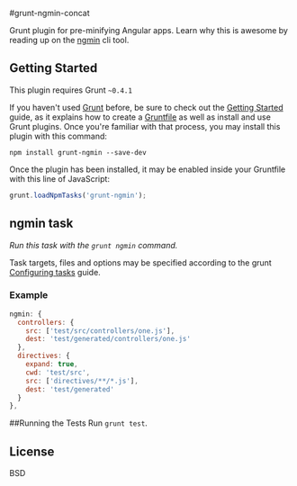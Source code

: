 #grunt-ngmin-concat

Grunt plugin for pre-minifying Angular apps. Learn why this is awesome by reading up on the [ngmin](https://github.com/btford/ngmin) cli tool.

## Getting Started
This plugin requires Grunt `~0.4.1`

If you haven't used [Grunt](http://gruntjs.com/) before, be sure to check out the [Getting Started](http://gruntjs.com/getting-started) guide, as it explains how to create a [Gruntfile](http://gruntjs.com/sample-gruntfile) as well as install and use Grunt plugins. Once you're familiar with that process, you may install this plugin with this command:

```shell
npm install grunt-ngmin --save-dev
```

Once the plugin has been installed, it may be enabled inside your Gruntfile with this line of JavaScript:

```js
grunt.loadNpmTasks('grunt-ngmin');
```

## ngmin task
_Run this task with the `grunt ngmin` command._

Task targets, files and options may be specified according to the grunt [Configuring tasks](http://gruntjs.com/configuring-tasks) guide.

### Example

```js
ngmin: {
  controllers: {
    src: ['test/src/controllers/one.js'],
    dest: 'test/generated/controllers/one.js'
  },
  directives: {
    expand: true,
    cwd: 'test/src',
    src: ['directives/**/*.js'],
    dest: 'test/generated'
  }
},
```

##Running the Tests
Run `grunt test`.

## License
BSD
